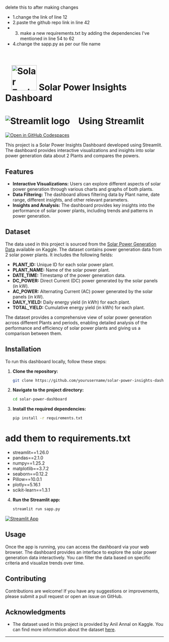 delete this to after making changes 
- 1.change the link of line 12
- 2.paste the github repo link in line 42
- 3. make a new requirements.txt by adding the dependencies I've mentioned in line 54 to 62
- 4.change the sapp.py as per our file name

# <img src="https://github.com/AshuSingh96/llm-examples/blob/main/solar_fusion.png" alt="Solar Fusion logo" style="margin-left: 20px; margin-top: 20px; width: 80px;"></img>  Solar Power Insights Dashboard
# <img src="https://user-images.githubusercontent.com/7164864/217935870-c0bc60a3-6fc0-4047-b011-7b4c59488c91.png" alt="Streamlit logo" style="margin-right: 20px; width: auto;"> Using Streamlit



[![Open in GitHub Codespaces](https://github.com/codespaces/badge.svg)](https://codespaces.new/streamlit/llm-examples?quickstart=1)

This project is a Solar Power Insights Dashboard developed using Streamlit. The dashboard provides interactive visualizations and insights into solar power generation data about 2 Plants and compares the powers.

## Features

- **Interactive Visualizations:** Users can explore different aspects of solar power generation through various charts and graphs of both plants.
- **Data Filtering:** The dashboard allows filtering data by Plant name, date range, different insights, and other relevant parameters.
- **Insights and Analysis:** The dashboard provides key insights into the performance of solar power plants, including trends and patterns in power generation.

## Dataset

The data used in this project is sourced from the [Solar Power Generation Data](https://www.kaggle.com/datasets/anikannal/solar-power-generation-data) available on Kaggle. The dataset contains power generation data from 2 solar power plants. It includes the following fields:

- **PLANT_ID:** Unique ID for each solar power plant.
- **PLANT_NAME:** Name of the solar power plant.
- **DATE_TIME:** Timestamp of the power generation data.
- **DC_POWER:** Direct Current (DC) power generated by the solar panels (in kW).
- **AC_POWER:** Alternating Current (AC) power generated by the solar panels (in kW).
- **DAILY_YIELD:** Daily energy yield (in kWh) for each plant.
- **TOTAL_YIELD:** Cumulative energy yield (in kWh) for each plant.

The dataset provides a comprehensive view of solar power generation across different Plants and periods, enabling detailed analysis of the performance and efficiency of solar power plants and giving us a comparison between them.

## Installation

To run this dashboard locally, follow these steps:

1. **Clone the repository:**
   ```bash
   git clone https://github.com/yourusername/solar-power-insights-dashboard.git
   ```
   
2. **Navigate to the project directory:**
   ```bash
   cd solar-power-dashboard
   ```
   
3. **Install the required dependencies:**
   ```bash
   pip install -r requirements.txt
   ```
# add them to requirements.txt
- streamlit==1.26.0
- pandas==2.1.0
- numpy==1.25.2
- matplotlib==3.7.2
- seaborn==0.12.2
- Pillow==10.0.1
- plotly==5.16.1
- scikit-learn==1.3.1

4. **Run the Streamlit app:**
   ```bash
   streamlit run sapp.py
   ```
[![Streamlit App](https://static.streamlit.io/badges/streamlit_badge_black_white.svg)](https://solarpower-yu5kgl8v6gp4rdwcfolhq5.streamlit.app/)

## Usage

Once the app is running, you can access the dashboard via your web browser. The dashboard provides an interface to explore the solar power generation data interactively. You can filter the data based on specific criteria and visualize trends over time.

## Contributing

Contributions are welcome! If you have any suggestions or improvements, please submit a pull request or open an issue on GitHub.



## Acknowledgments

- The dataset used in this project is provided by Anil Annal on Kaggle. You can find more information about the dataset [here](https://www.kaggle.com/datasets/anikannal/solar-power-generation-data).

---


 
